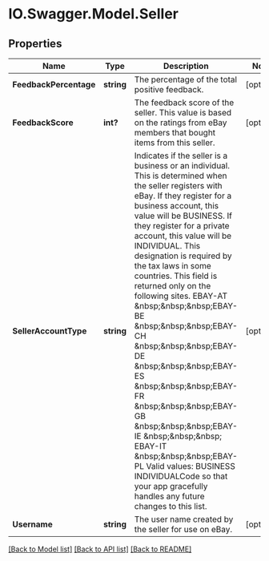 # IO.Swagger.Model.Seller
## Properties

Name | Type | Description | Notes
------------ | ------------- | ------------- | -------------
**FeedbackPercentage** | **string** | The percentage of the total positive feedback. | [optional] 
**FeedbackScore** | **int?** | The feedback score of the seller. This value is based on the ratings from eBay members that bought items from this seller. | [optional] 
**SellerAccountType** | **string** | Indicates if the seller is a business or an individual. This is determined when the seller registers with eBay. If they register for a business account, this value will be BUSINESS. If they register for a private account, this value will be INDIVIDUAL. This designation is required by the tax laws in some countries. This field is returned only on the following sites. EBAY-AT &amp;nbsp;&amp;nbsp;&amp;nbsp;EBAY-BE &amp;nbsp;&amp;nbsp;&amp;nbsp;EBAY-CH &amp;nbsp;&amp;nbsp;&amp;nbsp;EBAY-DE &amp;nbsp;&amp;nbsp;&amp;nbsp;EBAY-ES &amp;nbsp;&amp;nbsp;&amp;nbsp;EBAY-FR &amp;nbsp;&amp;nbsp;&amp;nbsp;EBAY-GB &amp;nbsp;&amp;nbsp;&amp;nbsp;EBAY-IE &amp;nbsp;&amp;nbsp;&amp;nbsp; EBAY-IT &amp;nbsp;&amp;nbsp;&amp;nbsp;EBAY-PL Valid values: BUSINESS INDIVIDUALCode so that your app gracefully handles any future changes to this list. | [optional] 
**Username** | **string** | The user name created by the seller for use on eBay. | [optional] 

[[Back to Model list]](../README.md#documentation-for-models) [[Back to API list]](../README.md#documentation-for-api-endpoints) [[Back to README]](../README.md)

